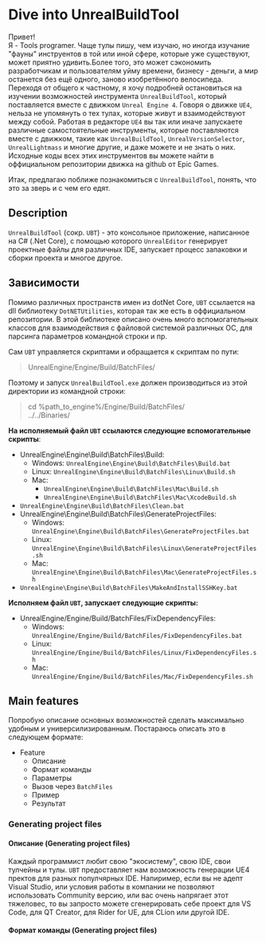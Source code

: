 # Dive into UnrealBuildTool

Привет!  
Я - Tools programer. Чаще тулы пишу, чем изучаю, но иногда изучание "фауны" инструентов в той или иной сфере, которые уже существуют, может приятно удивить.Более того, это может сэкономить разработчикам и пользователям уйму времени, бизнесу - деньги, а мир останется без ещё одного, заново изобретённого велосипеда.  
Переходя от общего к частному, я хочу подробней остановиться на изучении возможностей инструмента `UnrealBuildTool`, который поставляется вместе с движком `Unreal Engine 4`. Говоря о движке `UE4`, нельза не упомянуть о тех тулах, которые живут и взаимодействуют между собой. Работая в редакторе `UE4` вы так или иначе запускаете различные самостоятельные инструменты, которые поставляются вместе с движком, такие как `UnrealBuildTool`, `UnrealVersionSelector`, `UnrealLightmass` и многие другие, и даже можете и не знать о них. Исходные коды всех этих инструментов вы можете найти в оффициальном репозитории движка на github от Epic Games. 

Итак, предлагаю поближе познакомиться с `UnrealBuildTool`, понять, что это за зверь и с чем его едят.

## Description

`UnrealBuildTool` (сокр. `UBT`) - это консольное приложение, написанное на C# (.Net Core), с помощью которого `UnrealEditor` генерирует проектные файлы для различных IDE, запускает процесс запаковки и сборки проекта и многое другое.  


## Зависимости 

Помимо различных пространств имен из dotNet Core, `UBT` ссылается на dll библиотеку `DotNETUtilities`, которая так же есть в оффициальном репозитории. В этой библиотеке описано очень много вспомогательных классов для взаимодействия с файловой системой различных ОС, для парсинга параметров командной строки и пр. 

Сам `UBT` управляется скриптами и обращается к скриптам по пути:
> UnrealEngine/Engine/Build/BatchFiles/

Поэтому и запуск `UnrealBuildTool.exe` должен производиться из этой директории из командной строки:
> cd %path_to_engine%/Engine/Build/BatchFiles/  
> ../../Binaries/

**На исполняемый файл `UBT` ссылаются следующие вспомогательные скрипты**:
* UnrealEngine\Engine\Build\BatchFiles\Build:
    * Windows: `UnrealEngine\Engine\Build\BatchFiles\Build.bat`
    * Linux: `UnrealEngine\Engine\Build\BatchFiles\Linux\Build.sh`
    * Mac: 
        * `UnrealEngine\Engine\Build\BatchFiles\Mac\Build.sh`
        * `UnrealEngine\Engine\Build\BatchFiles\Mac\XcodeBuild.sh`
* `UnrealEngine\Engine\Build\BatchFiles\Clean.bat`
* UnrealEngine\Engine\Build\BatchFiles\GenerateProjectFiles:
    * Windows: `UnrealEngine\Engine\Build\BatchFiles\GenerateProjectFiles.bat`
    * Linux: `UnrealEngine\Engine\Build\BatchFiles\Linux\GenerateProjectFiles.sh`
    * Mac: `UnrealEngine\Engine\Build\BatchFiles\Mac\GenerateProjectFiles.sh`
* `UnrealEngine\Engine\Build\BatchFiles\MakeAndInstallSSHKey.bat`

**Исполняем файл `UBT`, запускает следующие скрипты:**
* UnrealEngine/Engine/Build/BatchFiles/FixDependencyFiles:
    * Windows: `UnrealEngine/Engine/Build/BatchFiles/FixDependencyFiles.bat`
    * Linux: `UnrealEngine/Engine/Build/BatchFiles/Linux/FixDependencyFiles.sh`
    * Mac: `UnrealEngine/Engine/Build/BatchFiles/Mac/FixDependencyFiles.sh`

## Main features

Попробую описание основных возможностей сделать максимально удобным и универсилизированным. Постараюсь описать это в следующем формате:
* Feature
    * Описание
    * Формат команды
    * Параметры
    * Вызов через `BatchFiles`
    * Пример
    * Результат

### Generating project files

#### Описание (Generating project files)

Каждый программист любит свою "экосистему", свою IDE, свои тулчейны и тулы. `UBT` предоставляет нам возможность генерации UE4 пректов для разных популчярных IDE. Напиример, если вы не адепт Visual Studio, или условия работы в компании не позволяют использовать Community версию, или вас очень напрягает этот тяжеловес, то вы запросто можете сгенерировать себе проект для VS Code, для QT Creator, для Rider for UE, для CLion или другой IDE.
    
#### Формат команды (Generating project files)

> 